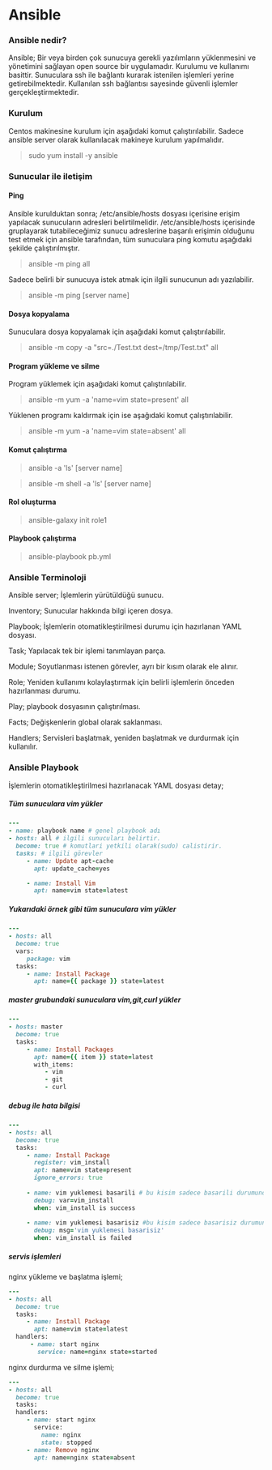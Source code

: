 # Ansible

### Ansible nedir?
Ansible; Bir veya birden çok sunucuya gerekli yazılımların yüklenmesini ve yönetimini sağlayan open source bir uygulamadır. Kurulumu ve kullanımı basittir. Sunuculara ssh ile bağlantı kurarak istenilen işlemleri yerine getirebilmektedir. Kullanılan ssh bağlantısı sayesinde güvenli işlemler gerçekleştirmektedir.

### Kurulum 
Centos makinesine kurulum için aşağıdaki komut çalıştırılabilir. Sadece ansible server olarak kullanılacak makineye kurulum yapılmalıdır.
> sudo  yum install -y ansible

### Sunucular ile iletişim

#### Ping
Ansible kurulduktan sonra; /etc/ansible/hosts dosyası içerisine erişim yapılacak sunucuların adresleri belirtilmelidir. /etc/ansible/hosts içerisinde gruplayarak tutabileceğimiz sunucu adreslerine başarılı erişimin olduğunu test etmek için ansible tarafından, tüm sunuculara ping komutu aşağıdaki şekilde çalıştırılmıştır.
> ansible -m ping all

Sadece belirli bir sunucuya istek atmak için ilgili sunucunun adı yazılabilir.
> ansible -m ping [server name]

#### Dosya kopyalama
Sunuculara dosya kopyalamak için aşağıdaki komut çalıştırılabilir.
> ansible -m copy -a "src=./Test.txt dest=/tmp/Test.txt" all

#### Program yükleme ve silme
Program yüklemek için aşağıdaki komut çalıştırılabilir.
> ansible -m yum -a 'name=vim state=present' all

Yüklenen programı kaldırmak için ise aşağıdaki komut çalıştırılabilir.
> ansible -m yum -a 'name=vim state=absent' all

#### Komut çalıştırma
> ansible -a 'ls' [server name]

> ansible -m shell -a 'ls' [server name]

#### Rol oluşturma
> ansible-galaxy init role1

#### Playbook çalıştırma
> ansible-playbook pb.yml

### Ansible Terminoloji
Ansible server; İşlemlerin yürütüldüğü sunucu.

Inventory; Sunucular hakkında bilgi içeren dosya.

Playbook; İşlemlerin otomatikleştirilmesi durumu için hazırlanan YAML dosyası.

Task; Yapılacak tek bir işlemi tanımlayan parça.

Module; Soyutlanması istenen görevler, ayrı bir kısım olarak ele alınır.

Role; Yeniden kullanımı kolaylaştırmak için belirli işlemlerin önceden hazırlanması durumu.

Play; playbook dosyasının çalıştırılması.

Facts; Değişkenlerin global olarak saklanması.

Handlers; Servisleri başlatmak, yeniden başlatmak ve durdurmak için kullanılır.

### Ansible Playbook
İşlemlerin otomatikleştirilmesi hazırlanacak YAML dosyası detay;

##### Tüm sunuculara vim yükler
```ruby
---
- name: playbook name # genel playbook adı
- hosts: all # ilgili sunucuları belirtir.
  become: true # komutlari yetkili olarak(sudo) calistirir.
  tasks: # ilgili görevler
     - name: Update apt-cache 
       apt: update_cache=yes

     - name: Install Vim
       apt: name=vim state=latest
```

##### Yukarıdaki örnek gibi tüm sunuculara vim yükler
```ruby
---
- hosts: all
  become: true
  vars:
     package: vim
  tasks:
     - name: Install Package
       apt: name={{ package }} state=latest
```

##### master grubundaki sunuculara vim,git,curl yükler
```ruby
---
- hosts: master
  become: true
  tasks:
     - name: Install Packages
       apt: name={{ item }} state=latest
       with_items:
          - vim
          - git
          - curl  
```

##### debug ile hata bilgisi
```ruby
---
- hosts: all
  become: true
  tasks:
     - name: Install Package
       register: vim_install
       apt: name=vim state=present
       ignore_errors: true
       
     - name: vim yuklemesi basarili # bu kisim sadece basarili durumunda calisir.
       debug: var=vim_install
       when: vim_install is success
       
     - name: vim yuklemesi basarisiz #bu kisim sadece basarisiz durumunda calisir.
       debug: msg='vim yuklemesi basarisiz'
       when: vim_install is failed
```

##### servis işlemleri
nginx yükleme ve başlatma işlemi;
```ruby
---
- hosts: all
  become: true
  tasks:
     - name: Install Package
       apt: name=vim state=latest
  handlers:
      - name: start nginx
        service: name=nginx state=started
```
nginx durdurma ve silme işlemi;
```ruby
---
- hosts: all
  become: true
  tasks:
  handlers:
     - name: start nginx
       service:
         name: nginx
         state: stopped
     - name: Remove nginx
       apt: name=nginx state=absent

```
